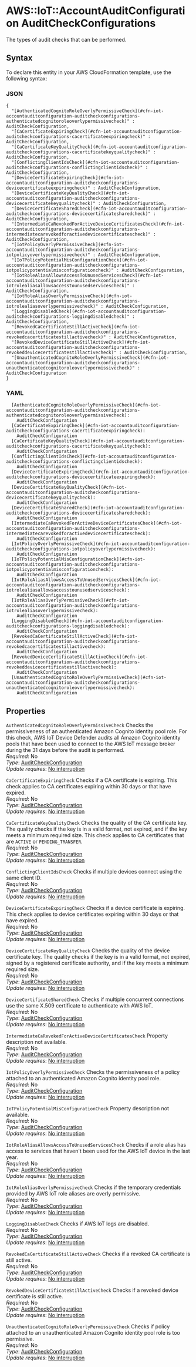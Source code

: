 # AWS::IoT::AccountAuditConfiguration AuditCheckConfigurations<a name="aws-properties-iot-accountauditconfiguration-auditcheckconfigurations"></a>

The types of audit checks that can be performed\.

## Syntax<a name="aws-properties-iot-accountauditconfiguration-auditcheckconfigurations-syntax"></a>

To declare this entity in your AWS CloudFormation template, use the following syntax:

### JSON<a name="aws-properties-iot-accountauditconfiguration-auditcheckconfigurations-syntax.json"></a>

```
{
  "[AuthenticatedCognitoRoleOverlyPermissiveCheck](#cfn-iot-accountauditconfiguration-auditcheckconfigurations-authenticatedcognitoroleoverlypermissivecheck)" : AuditCheckConfiguration,
  "[CaCertificateExpiringCheck](#cfn-iot-accountauditconfiguration-auditcheckconfigurations-cacertificateexpiringcheck)" : AuditCheckConfiguration,
  "[CaCertificateKeyQualityCheck](#cfn-iot-accountauditconfiguration-auditcheckconfigurations-cacertificatekeyqualitycheck)" : AuditCheckConfiguration,
  "[ConflictingClientIdsCheck](#cfn-iot-accountauditconfiguration-auditcheckconfigurations-conflictingclientidscheck)" : AuditCheckConfiguration,
  "[DeviceCertificateExpiringCheck](#cfn-iot-accountauditconfiguration-auditcheckconfigurations-devicecertificateexpiringcheck)" : AuditCheckConfiguration,
  "[DeviceCertificateKeyQualityCheck](#cfn-iot-accountauditconfiguration-auditcheckconfigurations-devicecertificatekeyqualitycheck)" : AuditCheckConfiguration,
  "[DeviceCertificateSharedCheck](#cfn-iot-accountauditconfiguration-auditcheckconfigurations-devicecertificatesharedcheck)" : AuditCheckConfiguration,
  "[IntermediateCaRevokedForActiveDeviceCertificatesCheck](#cfn-iot-accountauditconfiguration-auditcheckconfigurations-intermediatecarevokedforactivedevicecertificatescheck)" : AuditCheckConfiguration,
  "[IotPolicyOverlyPermissiveCheck](#cfn-iot-accountauditconfiguration-auditcheckconfigurations-iotpolicyoverlypermissivecheck)" : AuditCheckConfiguration,
  "[IoTPolicyPotentialMisConfigurationCheck](#cfn-iot-accountauditconfiguration-auditcheckconfigurations-iotpolicypotentialmisconfigurationcheck)" : AuditCheckConfiguration,
  "[IotRoleAliasAllowsAccessToUnusedServicesCheck](#cfn-iot-accountauditconfiguration-auditcheckconfigurations-iotrolealiasallowsaccesstounusedservicescheck)" : AuditCheckConfiguration,
  "[IotRoleAliasOverlyPermissiveCheck](#cfn-iot-accountauditconfiguration-auditcheckconfigurations-iotrolealiasoverlypermissivecheck)" : AuditCheckConfiguration,
  "[LoggingDisabledCheck](#cfn-iot-accountauditconfiguration-auditcheckconfigurations-loggingdisabledcheck)" : AuditCheckConfiguration,
  "[RevokedCaCertificateStillActiveCheck](#cfn-iot-accountauditconfiguration-auditcheckconfigurations-revokedcacertificatestillactivecheck)" : AuditCheckConfiguration,
  "[RevokedDeviceCertificateStillActiveCheck](#cfn-iot-accountauditconfiguration-auditcheckconfigurations-revokeddevicecertificatestillactivecheck)" : AuditCheckConfiguration,
  "[UnauthenticatedCognitoRoleOverlyPermissiveCheck](#cfn-iot-accountauditconfiguration-auditcheckconfigurations-unauthenticatedcognitoroleoverlypermissivecheck)" : AuditCheckConfiguration
}
```

### YAML<a name="aws-properties-iot-accountauditconfiguration-auditcheckconfigurations-syntax.yaml"></a>

```
  [AuthenticatedCognitoRoleOverlyPermissiveCheck](#cfn-iot-accountauditconfiguration-auditcheckconfigurations-authenticatedcognitoroleoverlypermissivecheck):
    AuditCheckConfiguration
  [CaCertificateExpiringCheck](#cfn-iot-accountauditconfiguration-auditcheckconfigurations-cacertificateexpiringcheck):
    AuditCheckConfiguration
  [CaCertificateKeyQualityCheck](#cfn-iot-accountauditconfiguration-auditcheckconfigurations-cacertificatekeyqualitycheck):
    AuditCheckConfiguration
  [ConflictingClientIdsCheck](#cfn-iot-accountauditconfiguration-auditcheckconfigurations-conflictingclientidscheck):
    AuditCheckConfiguration
  [DeviceCertificateExpiringCheck](#cfn-iot-accountauditconfiguration-auditcheckconfigurations-devicecertificateexpiringcheck):
    AuditCheckConfiguration
  [DeviceCertificateKeyQualityCheck](#cfn-iot-accountauditconfiguration-auditcheckconfigurations-devicecertificatekeyqualitycheck):
    AuditCheckConfiguration
  [DeviceCertificateSharedCheck](#cfn-iot-accountauditconfiguration-auditcheckconfigurations-devicecertificatesharedcheck):
    AuditCheckConfiguration
  [IntermediateCaRevokedForActiveDeviceCertificatesCheck](#cfn-iot-accountauditconfiguration-auditcheckconfigurations-intermediatecarevokedforactivedevicecertificatescheck):
    AuditCheckConfiguration
  [IotPolicyOverlyPermissiveCheck](#cfn-iot-accountauditconfiguration-auditcheckconfigurations-iotpolicyoverlypermissivecheck):
    AuditCheckConfiguration
  [IoTPolicyPotentialMisConfigurationCheck](#cfn-iot-accountauditconfiguration-auditcheckconfigurations-iotpolicypotentialmisconfigurationcheck):
    AuditCheckConfiguration
  [IotRoleAliasAllowsAccessToUnusedServicesCheck](#cfn-iot-accountauditconfiguration-auditcheckconfigurations-iotrolealiasallowsaccesstounusedservicescheck):
    AuditCheckConfiguration
  [IotRoleAliasOverlyPermissiveCheck](#cfn-iot-accountauditconfiguration-auditcheckconfigurations-iotrolealiasoverlypermissivecheck):
    AuditCheckConfiguration
  [LoggingDisabledCheck](#cfn-iot-accountauditconfiguration-auditcheckconfigurations-loggingdisabledcheck):
    AuditCheckConfiguration
  [RevokedCaCertificateStillActiveCheck](#cfn-iot-accountauditconfiguration-auditcheckconfigurations-revokedcacertificatestillactivecheck):
    AuditCheckConfiguration
  [RevokedDeviceCertificateStillActiveCheck](#cfn-iot-accountauditconfiguration-auditcheckconfigurations-revokeddevicecertificatestillactivecheck):
    AuditCheckConfiguration
  [UnauthenticatedCognitoRoleOverlyPermissiveCheck](#cfn-iot-accountauditconfiguration-auditcheckconfigurations-unauthenticatedcognitoroleoverlypermissivecheck):
    AuditCheckConfiguration
```

## Properties<a name="aws-properties-iot-accountauditconfiguration-auditcheckconfigurations-properties"></a>

`AuthenticatedCognitoRoleOverlyPermissiveCheck` <a name="cfn-iot-accountauditconfiguration-auditcheckconfigurations-authenticatedcognitoroleoverlypermissivecheck"></a>
Checks the permissiveness of an authenticated Amazon Cognito identity pool role\. For this check, AWS IoT Device Defender audits all Amazon Cognito identity pools that have been used to connect to the AWS IoT message broker during the 31 days before the audit is performed\.  
_Required_: No  
_Type_: [AuditCheckConfiguration](aws-properties-iot-accountauditconfiguration-auditcheckconfiguration.md)  
_Update requires_: [No interruption](https://docs.aws.amazon.com/AWSCloudFormation/latest/UserGuide/using-cfn-updating-stacks-update-behaviors.html#update-no-interrupt)

`CaCertificateExpiringCheck` <a name="cfn-iot-accountauditconfiguration-auditcheckconfigurations-cacertificateexpiringcheck"></a>
Checks if a CA certificate is expiring\. This check applies to CA certificates expiring within 30 days or that have expired\.  
_Required_: No  
_Type_: [AuditCheckConfiguration](aws-properties-iot-accountauditconfiguration-auditcheckconfiguration.md)  
_Update requires_: [No interruption](https://docs.aws.amazon.com/AWSCloudFormation/latest/UserGuide/using-cfn-updating-stacks-update-behaviors.html#update-no-interrupt)

`CaCertificateKeyQualityCheck` <a name="cfn-iot-accountauditconfiguration-auditcheckconfigurations-cacertificatekeyqualitycheck"></a>
Checks the quality of the CA certificate key\. The quality checks if the key is in a valid format, not expired, and if the key meets a minimum required size\. This check applies to CA certificates that are `ACTIVE` or `PENDING_TRANSFER`\.  
_Required_: No  
_Type_: [AuditCheckConfiguration](aws-properties-iot-accountauditconfiguration-auditcheckconfiguration.md)  
_Update requires_: [No interruption](https://docs.aws.amazon.com/AWSCloudFormation/latest/UserGuide/using-cfn-updating-stacks-update-behaviors.html#update-no-interrupt)

`ConflictingClientIdsCheck` <a name="cfn-iot-accountauditconfiguration-auditcheckconfigurations-conflictingclientidscheck"></a>
Checks if multiple devices connect using the same client ID\.  
_Required_: No  
_Type_: [AuditCheckConfiguration](aws-properties-iot-accountauditconfiguration-auditcheckconfiguration.md)  
_Update requires_: [No interruption](https://docs.aws.amazon.com/AWSCloudFormation/latest/UserGuide/using-cfn-updating-stacks-update-behaviors.html#update-no-interrupt)

`DeviceCertificateExpiringCheck` <a name="cfn-iot-accountauditconfiguration-auditcheckconfigurations-devicecertificateexpiringcheck"></a>
Checks if a device certificate is expiring\. This check applies to device certificates expiring within 30 days or that have expired\.  
_Required_: No  
_Type_: [AuditCheckConfiguration](aws-properties-iot-accountauditconfiguration-auditcheckconfiguration.md)  
_Update requires_: [No interruption](https://docs.aws.amazon.com/AWSCloudFormation/latest/UserGuide/using-cfn-updating-stacks-update-behaviors.html#update-no-interrupt)

`DeviceCertificateKeyQualityCheck` <a name="cfn-iot-accountauditconfiguration-auditcheckconfigurations-devicecertificatekeyqualitycheck"></a>
Checks the quality of the device certificate key\. The quality checks if the key is in a valid format, not expired, signed by a registered certificate authority, and if the key meets a minimum required size\.  
_Required_: No  
_Type_: [AuditCheckConfiguration](aws-properties-iot-accountauditconfiguration-auditcheckconfiguration.md)  
_Update requires_: [No interruption](https://docs.aws.amazon.com/AWSCloudFormation/latest/UserGuide/using-cfn-updating-stacks-update-behaviors.html#update-no-interrupt)

`DeviceCertificateSharedCheck` <a name="cfn-iot-accountauditconfiguration-auditcheckconfigurations-devicecertificatesharedcheck"></a>
Checks if multiple concurrent connections use the same X\.509 certificate to authenticate with AWS IoT\.  
_Required_: No  
_Type_: [AuditCheckConfiguration](aws-properties-iot-accountauditconfiguration-auditcheckconfiguration.md)  
_Update requires_: [No interruption](https://docs.aws.amazon.com/AWSCloudFormation/latest/UserGuide/using-cfn-updating-stacks-update-behaviors.html#update-no-interrupt)

`IntermediateCaRevokedForActiveDeviceCertificatesCheck` <a name="cfn-iot-accountauditconfiguration-auditcheckconfigurations-intermediatecarevokedforactivedevicecertificatescheck"></a>
Property description not available\.  
_Required_: No  
_Type_: [AuditCheckConfiguration](aws-properties-iot-accountauditconfiguration-auditcheckconfiguration.md)  
_Update requires_: [No interruption](https://docs.aws.amazon.com/AWSCloudFormation/latest/UserGuide/using-cfn-updating-stacks-update-behaviors.html#update-no-interrupt)

`IotPolicyOverlyPermissiveCheck` <a name="cfn-iot-accountauditconfiguration-auditcheckconfigurations-iotpolicyoverlypermissivecheck"></a>
Checks the permissiveness of a policy attached to an authenticated Amazon Cognito identity pool role\.  
_Required_: No  
_Type_: [AuditCheckConfiguration](aws-properties-iot-accountauditconfiguration-auditcheckconfiguration.md)  
_Update requires_: [No interruption](https://docs.aws.amazon.com/AWSCloudFormation/latest/UserGuide/using-cfn-updating-stacks-update-behaviors.html#update-no-interrupt)

`IoTPolicyPotentialMisConfigurationCheck` <a name="cfn-iot-accountauditconfiguration-auditcheckconfigurations-iotpolicypotentialmisconfigurationcheck"></a>
Property description not available\.  
_Required_: No  
_Type_: [AuditCheckConfiguration](aws-properties-iot-accountauditconfiguration-auditcheckconfiguration.md)  
_Update requires_: [No interruption](https://docs.aws.amazon.com/AWSCloudFormation/latest/UserGuide/using-cfn-updating-stacks-update-behaviors.html#update-no-interrupt)

`IotRoleAliasAllowsAccessToUnusedServicesCheck` <a name="cfn-iot-accountauditconfiguration-auditcheckconfigurations-iotrolealiasallowsaccesstounusedservicescheck"></a>
Checks if a role alias has access to services that haven't been used for the AWS IoT device in the last year\.  
_Required_: No  
_Type_: [AuditCheckConfiguration](aws-properties-iot-accountauditconfiguration-auditcheckconfiguration.md)  
_Update requires_: [No interruption](https://docs.aws.amazon.com/AWSCloudFormation/latest/UserGuide/using-cfn-updating-stacks-update-behaviors.html#update-no-interrupt)

`IotRoleAliasOverlyPermissiveCheck` <a name="cfn-iot-accountauditconfiguration-auditcheckconfigurations-iotrolealiasoverlypermissivecheck"></a>
Checks if the temporary credentials provided by AWS IoT role aliases are overly permissive\.  
_Required_: No  
_Type_: [AuditCheckConfiguration](aws-properties-iot-accountauditconfiguration-auditcheckconfiguration.md)  
_Update requires_: [No interruption](https://docs.aws.amazon.com/AWSCloudFormation/latest/UserGuide/using-cfn-updating-stacks-update-behaviors.html#update-no-interrupt)

`LoggingDisabledCheck` <a name="cfn-iot-accountauditconfiguration-auditcheckconfigurations-loggingdisabledcheck"></a>
Checks if AWS IoT logs are disabled\.  
_Required_: No  
_Type_: [AuditCheckConfiguration](aws-properties-iot-accountauditconfiguration-auditcheckconfiguration.md)  
_Update requires_: [No interruption](https://docs.aws.amazon.com/AWSCloudFormation/latest/UserGuide/using-cfn-updating-stacks-update-behaviors.html#update-no-interrupt)

`RevokedCaCertificateStillActiveCheck` <a name="cfn-iot-accountauditconfiguration-auditcheckconfigurations-revokedcacertificatestillactivecheck"></a>
Checks if a revoked CA certificate is still active\.  
_Required_: No  
_Type_: [AuditCheckConfiguration](aws-properties-iot-accountauditconfiguration-auditcheckconfiguration.md)  
_Update requires_: [No interruption](https://docs.aws.amazon.com/AWSCloudFormation/latest/UserGuide/using-cfn-updating-stacks-update-behaviors.html#update-no-interrupt)

`RevokedDeviceCertificateStillActiveCheck` <a name="cfn-iot-accountauditconfiguration-auditcheckconfigurations-revokeddevicecertificatestillactivecheck"></a>
Checks if a revoked device certificate is still active\.  
_Required_: No  
_Type_: [AuditCheckConfiguration](aws-properties-iot-accountauditconfiguration-auditcheckconfiguration.md)  
_Update requires_: [No interruption](https://docs.aws.amazon.com/AWSCloudFormation/latest/UserGuide/using-cfn-updating-stacks-update-behaviors.html#update-no-interrupt)

`UnauthenticatedCognitoRoleOverlyPermissiveCheck` <a name="cfn-iot-accountauditconfiguration-auditcheckconfigurations-unauthenticatedcognitoroleoverlypermissivecheck"></a>
Checks if policy attached to an unauthenticated Amazon Cognito identity pool role is too permissive\.  
_Required_: No  
_Type_: [AuditCheckConfiguration](aws-properties-iot-accountauditconfiguration-auditcheckconfiguration.md)  
_Update requires_: [No interruption](https://docs.aws.amazon.com/AWSCloudFormation/latest/UserGuide/using-cfn-updating-stacks-update-behaviors.html#update-no-interrupt)

